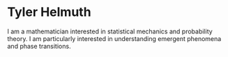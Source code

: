 # Tyler Helmuth
I am a mathematician interested in statistical mechanics and probability theory. I am
particularly interested in understanding emergent phenomena and phase transitions. 
